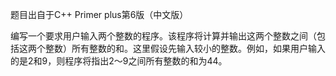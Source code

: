 题目出自于C++ Primer plus第6版（中文版）

编写一个要求用户输入两个整数的程序。该程序将计算并输出这两个整数之间（包括这两个整数）所有整数的和。这里假设先输入较小的整数。例如，如果用户输入的是2和9，则程序将指出2～9之间所有整数的和为44。